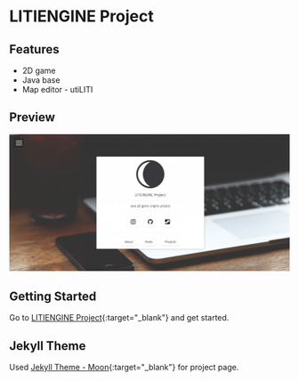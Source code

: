 # LITIENGINE Project 

## Features

* 2D game
* Java base
* Map editor - utiLITI

## Preview

![screenshot of Page](assets/img/page.png)

## Getting Started

Go to [LITIENGINE Project](https://20-2-skku-oss.github.io/2020-2-OSS-1/){:target="_blank"} and get started.

## Jekyll Theme

Used [Jekyll Theme - Moon](https://github.com/TaylanTatli/Moon.git){:target="_blank"} for project page.
